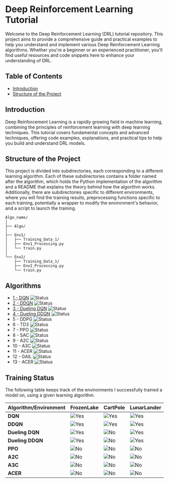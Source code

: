 # Deep Reinforcement Learning Tutorial

Welcome to the Deep Reinforcement Learning (DRL) tutorial repository. This project aims to provide a comprehensive guide and practical examples to help you understand and implement various Deep Reinforcement Learning algorithms. Whether you're a beginner or an experienced practitioner, you'll find useful resources and code snippets here to enhance your understanding of DRL.

## Table of Contents

- [Introduction](#introduction)
- [Structure of the Project](#structure-of-the-project)

## Introduction

Deep Reinforcement Learning is a rapidly growing field in machine learning, combining the principles of reinforcement learning with deep learning techniques. This tutorial covers fundamental concepts and advanced techniques, offering code examples, explanations, and practical tips to help you build and understand DRL models.

## Structure of the Project

This project is divided into subdirectories, each corresponding to a different learning algorithm. Each of these subdirectories contains a folder named after the algorithm, which holds the Python implementation of the algorithm and a README that explains the theory behind how the algorithm works. Additionally, there are subdirectories specific to different environments, where you will find the training results, preprocessing functions specific to each training, potentially a wrapper to modify the environment's behavior, and a script to launch the training.

```
Algo_name/
│
├── Algo/
│
├── Env1/
│   ├── Training_Data_1/
│   ├── Env1_Processing.py
│   └── train.py
│
└── Env2/
    ├── Training_Data_1/
    ├── Env2_Processing.py
    └── train.py
```

## Algorithms

- [1 - DQN](https://github.com/iamtitouche/DeepRL/tree/main/1-DQN) ![Status](https://img.shields.io/badge/Status-Implemented-brightgreen)
- [2 - DDQN](https://github.com/iamtitouche/DeepRL/tree/main/2-DDQN) ![Status](https://img.shields.io/badge/Status-Implemented-brightgreen)
- [3 - Dueling DQN](https://github.com/iamtitouche/DeepRL/tree/main/3-DuelingDQN) ![Status](https://img.shields.io/badge/Status-Implemented-brightgreen)
- [4 - Dueling DDQN](https://github.com/iamtitouche/DeepRL/tree/main/4-DuelingDQN) ![Status](https://img.shields.io/badge/Status-Implemented-brightgreen)
- 5 - DDPG ![Status](https://img.shields.io/badge/Status-TODO-red)
- 6 - TD3 ![Status](https://img.shields.io/badge/Status-TODO-red)
- 7 - PPO ![Status](https://img.shields.io/badge/Status-TODO-red)
- 8 - SAC ![Status](https://img.shields.io/badge/Status-TODO-red)
- 9 - A2C ![Status](https://img.shields.io/badge/Status-TODO-red)
- 10 - A3C ![Status](https://img.shields.io/badge/Status-TODO-red)
- 11 - ACER ![Status](https://img.shields.io/badge/Status-TODO-red)
- 12 - GAIL ![Status](https://img.shields.io/badge/Status-TODO-red)
- 13 - ACER ![Status](https://img.shields.io/badge/Status-TODO-red)

## Training Status

The following table keeps track of the environments I successfully trained a model on, using a given learning algorithm. 

| Algorithm/Environment | FrozenLake | CartPole | LunarLander |
|-----------------------|------|------|------|
| **DQN**               | ![Yes](https://img.shields.io/badge/Trained-Yes-brightgreen) | ![Yes](https://img.shields.io/badge/Trained-Yes-brightgreen) | ![Yes](https://img.shields.io/badge/Trained-Yes-brightgreen) |
| **DDQN**              | ![Yes](https://img.shields.io/badge/Trained-Yes-brightgreen) | ![Yes](https://img.shields.io/badge/Trained-Yes-brightgreen) | ![Yes](https://img.shields.io/badge/Trained-Yes-brightgreen) |
| **Dueling DQN**       | ![Yes](https://img.shields.io/badge/Trained-Yes-brightgreen) | ![No](https://img.shields.io/badge/Trained-No-red) | ![Yes](https://img.shields.io/badge/Trained-Yes-brightgreen) |
| **Dueling DDQN**      | ![Yes](https://img.shields.io/badge/Trained-Yes-brightgreen) | ![No](https://img.shields.io/badge/Trained-No-red) | ![Yes](https://img.shields.io/badge/Trained-Yes-brightgreen) |
| **PPO**               | ![No](https://img.shields.io/badge/Trained-No-red) | ![No](https://img.shields.io/badge/Trained-No-red) | ![No](https://img.shields.io/badge/Trained-No-red) |
| **A2C**               | ![No](https://img.shields.io/badge/Trained-No-red) | ![No](https://img.shields.io/badge/Trained-No-red) | ![No](https://img.shields.io/badge/Trained-No-red) |
| **A3C**               | ![No](https://img.shields.io/badge/Trained-No-red) | ![No](https://img.shields.io/badge/Trained-No-red) | ![No](https://img.shields.io/badge/Trained-No-red) |
| **ACER**              | ![No](https://img.shields.io/badge/Trained-No-red) | ![No](https://img.shields.io/badge/Trained-No-red) | ![No](https://img.shields.io/badge/Trained-No-red) |
